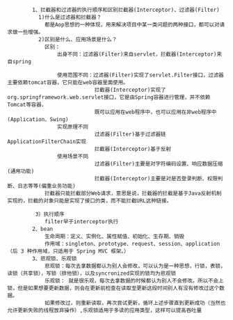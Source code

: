                     
            1、拦截器和过滤器的执行顺序和区别拦截器(Interceptor)、过滤器(Filter)
              1)什么是过滤器和拦截器？
                都是Aop思想的一种体现，用来解决项目中某一类问题的两种接口，都可以对请求做一些增强。
              2)区别是什么、应用场景是什么？
                区别：
                    出身不同：过滤器(Filter)来自servlet，拦截器(Interceptor)来自spring

                    使用范围不同：过滤器(Filter)实现了servlet.Filter接口，过滤器主要依赖tomcat容器，它只能在web容器里面使用。
                                拦截器(Interceptor)实现了org.springframework.web.servlet接口，它是由Spring容器进行管理，并不依赖Tomcat等容器，
                                既可以应用在web程序中，也可以应用在非web程序中(Application、Swing)
                    实现原理不同
                                过滤器(Filter)基于过滤器链ApplicationFilterChain实现
                                拦截器(Interceptor)基于反射
                    使用场景不同
                                过滤器(Filter)主要是对字符编码设置、响应数据压缩(通用功能)
                                拦截器(Interceptor)主要是对是否登录判断、权限判断、日志等等(偏重业务功能)
                拦截器只能拦截部分Web请求，意思是说，拦截器的拦截是基于Java反射机制实现的，拦截的对象只能是实现了接口的类，而不能拦截URL这种链接。

             3）执行顺序
                filter早于interceptor执行
            2、bean
                生命周期：定义、实例化、属性赋值、初始化、生存期、销毁
                作用域：singleton、prototype、request、session、application（后 3 种作用域，只适用于 Spring MVC 框架。）
            3、悲观锁、乐观锁
                悲观锁：每次去拿数据都认为别人会修改，可以认为是一种思想，行锁，表锁，读锁（共享锁），写锁（排他锁），以及syncronized实现的锁均为悲观锁
                乐观锁： 就是很乐观，每次去拿数据的时候都认为别人不会修改。所以不会上锁，但是如果想要更新数据，则会在更新前检查在读取至更新这段时间别人有没有修改过这个数据。
                如果修改过，则重新读取，再次尝试更新，循环上述步骤直到更新成功（当然也允许更新失败的线程放弃操作）,乐观锁适用于多读的应用类型，这样可以提高吞吐量